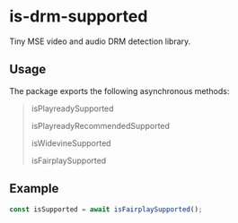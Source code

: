 # is-drm-supported

Tiny MSE video and audio DRM detection library.

## Usage

The package exports the following asynchronous methods:

> isPlayreadySupported
> 
> isPlayreadyRecommendedSupported
> 
> isWidevineSupported
> 
> isFairplaySupported

## Example

```typescript
const isSupported = await isFairplaySupported();
```
